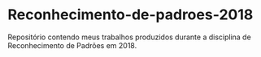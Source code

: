 # Reconhecimento-de-padroes-2018
Repositório contendo meus trabalhos produzidos durante a disciplina de Reconhecimento de Padrões em 2018.
